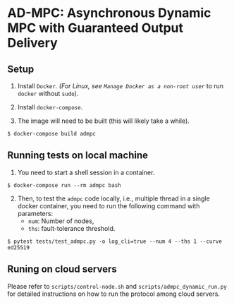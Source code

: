 # AD-MPC: Asynchronous Dynamic MPC with Guaranteed Output Delivery

## Setup

1. Install `Docker`_. (For Linux, see `Manage Docker as a non-root user`_ to run ``docker`` without ``sudo``).

2. Install `docker-compose`. 

3. The image will need to be built  (this will likely take a while). 
```
$ docker-compose build admpc
```

## Running tests on local machine

1. You need to start a shell session in a container. 
```
$ docker-compose run --rm admpc bash
```

2. Then, to test the `admpc` code locally, i.e., multiple thread in a single docker container, you need to run the following command with parameters:
      - `num`: Number of nodes, 
      - `ths`: fault-tolerance threshold. 
```
$ pytest tests/test_admpc.py -o log_cli=true --num 4 --ths 1 --curve ed25519
```

## Runing on cloud servers
Please refer to `scripts/control-node.sh` and `scripts/admpc_dynamic_run.py` for detailed instructions on how to run the protocol among cloud servers. 
